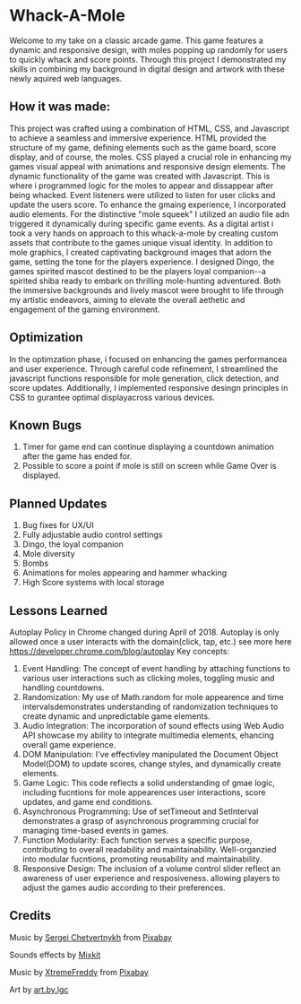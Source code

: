 # Whack-A-Mole
Welcome to my take on a classic arcade game. This game features a dynamic and responsive design, with moles popping up randomly for users to quickly whack and score points.
Through this project I demonstrated my skills in combining my background in digital design and artwork with these newly aquired web languages.
## How it was made:
This project was crafted using a combination of HTML, CSS, and Javascript to achieve a seamless and immersive experience. 
HTML provided the structure of my game, defining elements such as the game board, score display, and of course, the moles.
CSS played a crucial role in enhancing my games visual appeal with animations and responsive design elements.
The dynamic functionality of the game was created with Javascript. This is where i programmed logic for the moles to appear and dissappear after being whacked. 
Event listeners were utilized to listen for user clicks and update the users score. 
To enhance the gmaing experience, I incorporated audio elements. For the distinctive "mole squeek" I utilized an audio file adn triggered it dynamically during specific game events.
As a digital artist i took a very hands on approach to this whack-a-mole by creating custom assets that contribute to the games unique visual identity. In addition to mole graphics, 
I created captivating background images that adorn the game, setting the tone for the players experience. I designed Dingo, the games spirited mascot destined to be the players
loyal companion--a spirited shiba ready to embark on thrilling mole-hunting adventured. Both the immersive backgrounds and lively mascot were brought to life through my artistic endeavors,
aiming to elevate the overall aethetic and engagement of the gaming environment.

## Optimization
In the optimzation phase, i focused on enhancing the games performancea and user experience. Through careful code refinement, I streamlined the javascript functions responsible for mole 
generation, click detection, and score updates. Additionally, I implemented responsive desingn principles in CSS to gurantee optimal displayacross various devices. 

## Known Bugs
1. Timer for game end can continue displaying a countdown animation after the game has ended for.
2. Possible to score a point if mole is still on screen while Game Over is displayed.

## Planned Updates
1. Bug fixes for UX/UI
2. Fully adjustable audio control settings
3. Dingo, the loyal companion
4. Mole diversity
5. Bombs
6. Animations for moles appearing and hammer whacking
7. High Score systems with local storage 


## Lessons Learned
Autoplay Policy in Chrome changed during April of 2018. Autoplay is only allowed once a user interacts with the domain(click, tap, etc.)
see more here https://developer.chrome.com/blog/autoplay
Key concepts:
1. Event Handling: The concept of event handling by attaching functions to various user interactions such as clicking moles, toggling music and handling countdowns.
2. Randomization: My use of Math.random for mole appearence and time intervalsdemonstrates understanding of randomization techniques to create dynamic and unpredictable game elements.
3. Audio Integration: The incorporation of sound effects using Web Audio API showcase my ability to integrate multimedia elements, ehancing overall game experience.
4. DOM Manipulation: I've effectivley manipulated the Document Object Model(DOM) to update scores, change styles, and dynamically create elements.
5. Game Logic: This code reflects a solid understanding of gmae logic, including fucntions for mole appearences user interactions, score updates, and game end conditions.
6. Asynchronous Programming: Use of setTimeout and SetInterval demonstrates a grasp of asynchronous programming crucial for managing time-based events in games.
7. Function Modularity: Each function serves a specific purpose, contributing to overall readability and maintainability. Well-organzied into modular fucntions, promoting reusability and maintainability.
8. Responsive Design: The inclusion of a volume control slider reflect an awareness of user experience and resposiveness. allowing players to adjust the games audio according to their preferences.
## Credits
Music by <a href="https://pixabay.com/users/sergequadrado-24990007/?utm_source=link-attribution&utm_medium=referral&utm_campaign=music&utm_content=15550">Sergei Chetvertnykh</a> from <a href="https://pixabay.com//?utm_source=link-attribution&utm_medium=referral&utm_campaign=music&utm_content=15550">Pixabay</a>

Sounds effects by <a href="https://mixkit.co/free-sound-effects/squeak/">Mixkit</a>

Music by <a href="https://pixabay.com/users/xtremefreddy-32332307/?utm_source=link-attribution&utm_medium=referral&utm_campaign=music&utm_content=146305">XtremeFreddy</a> from <a href="https://pixabay.com//?utm_source=link-attribution&utm_medium=referral&utm_campaign=music&utm_content=146305">Pixabay</a>

Art by <a href="https://www.instagram.com/art.by.lgc/">art.by.lgc</a>
